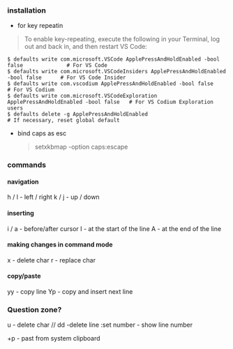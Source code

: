 ### installation
- for key repeatin
> To enable key-repeating, execute the following in your Terminal, log out and back in, and then restart VS Code:
```
$ defaults write com.microsoft.VSCode ApplePressAndHoldEnabled -bool false              # For VS Code
$ defaults write com.microsoft.VSCodeInsiders ApplePressAndHoldEnabled -bool false      # For VS Code Insider
$ defaults write com.vscodium ApplePressAndHoldEnabled -bool false                      # For VS Codium
$ defaults write com.microsoft.VSCodeExploration ApplePressAndHoldEnabled -bool false   # For VS Codium Exploration users
$ defaults delete -g ApplePressAndHoldEnabled                                           # If necessary, reset global default
```
- bind caps as esc
  >setxkbmap -option caps:escape
### commands 
#### navigation
h / l - left / right
k / j - up / down
#### inserting
i / a - before/after cursor
I - at the start of the line
A - at the end of the line

#### making changes in command mode
x - delete char
r - replace char

#### copy/paste
yy - copy line
Yp - copy and insert next line

### Question zone?
u - delete char // dd -delete line
:set number - show line number

+p - past from system clipboard

